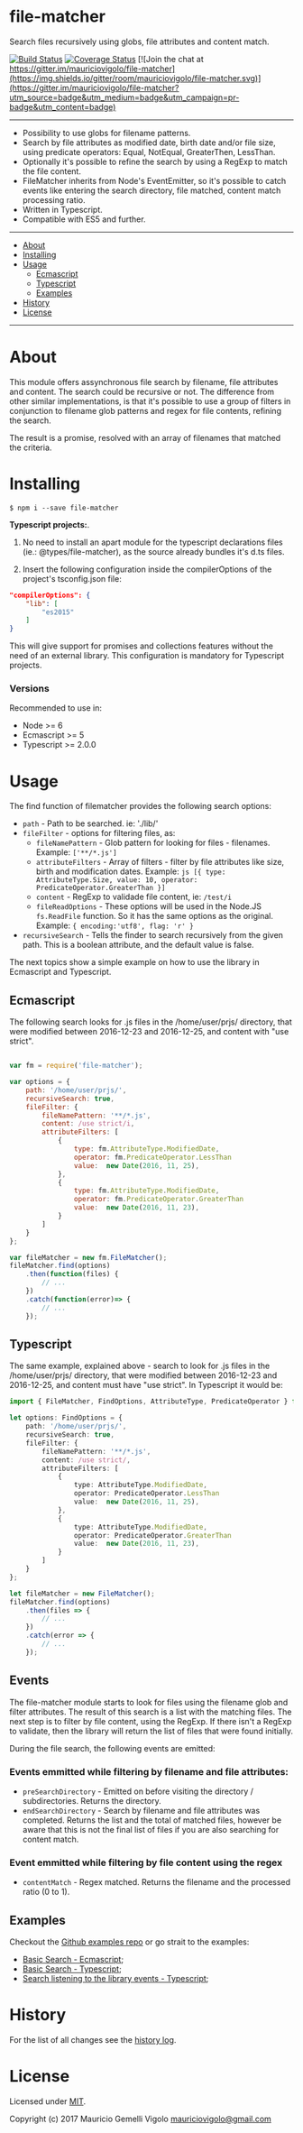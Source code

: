 file-matcher
=====================
Search files recursively using globs, file attributes and content match.


[![Build Status](https://travis-ci.org/mauriciovigolo/file-matcher.svg?branch=master)](https://travis-ci.org/mauriciovigolo/file-matcher)
[![Coverage Status](https://coveralls.io/repos/github/mauriciovigolo/file-matcher/badge.svg?branch=master)](https://coveralls.io/github/mauriciovigolo/file-matcher?branch=master)
[![Join the chat at https://gitter.im/mauriciovigolo/file-matcher](https://img.shields.io/gitter/room/mauriciovigolo/file-matcher.svg)](https://gitter.im/mauriciovigolo/file-matcher?utm_source=badge&utm_medium=badge&utm_campaign=pr-badge&utm_content=badge)

---

* Possibility to use globs for filename patterns.
* Search by file attributes as modified date, birth date and/or file size, using predicate operators: Equal, NotEqual, GreaterThen, LessThan.
* Optionally it's possible to refine the search by using a RegExp to match the file content.
* FileMatcher inherits from Node's EventEmitter, so it's possible to catch events like entering the search directory, file matched, content match processing ratio.
* Written in Typescript.
* Compatible with ES5 and further.

---

* [About](#about)
* [Installing](#installing)
* [Usage](#usage)
    - [Ecmascript](#ecmascript)
    - [Typescript](#typescript)
    - [Examples](#examples)
* [History](#history)
* [License](#license)

---


# About

This module offers assynchronous file search by filename, file attributes and content. The search could be recursive or not. The difference
from other similar implementations, is that it's possible to use a group of filters in conjunction to filename glob patterns and regex
for file contents, refining the search.

The result is a promise, resolved with an array of filenames that matched the criteria.


# Installing

```
$ npm i --save file-matcher
```
**Typescript projects:**.
1. No need to install an apart module for the typescript declarations files (ie.: @types/file-matcher),
as the source already bundles it's d.ts files.

2. Insert the following configuration inside the compilerOptions of the project's tsconfig.json file:

``` json
"compilerOptions": {
    "lib": [
        "es2015"
    ]
}
```
This will give support for promises and collections features without the need of an external library. This configuration is mandatory for Typescript projects.


### Versions
Recommended to use in:
- Node >= 6
- Ecmascript >= 5
- Typescript >= 2.0.0


# Usage

The find function of filematcher provides the following search options:

* `path` -  Path to be searched. ie: './lib/'
* `fileFilter` -  options for filtering files, as:
    - `fileNamePattern` - Glob pattern for looking for files - filenames. Example: ```['**/*.js'] ```
    - `attributeFilters` - Array of filters - filter by file attributes like size, birth and modification dates. Example: ```js [{ type: AttributeType.Size, value: 10, operator: PredicateOperator.GreaterThan }] ```
    - `content` - RegExp to validade file content, ie: ```/test/i ```
    - `fileReadOptions` - These options will be used in the Node.JS `fs.ReadFile` function. So it has the same options as the original. Example: ```{ encoding:'utf8', flag: 'r' }```
* `recursiveSearch` - Tells the finder to search recursively from the given path. This is a boolean attribute, and the default value is false.

The next topics show a simple example on how to use the library in Ecmascript and Typescript.


## Ecmascript

The following search looks for .js files in the /home/user/prjs/ directory, that were
modified between 2016-12-23 and 2016-12-25, and content with "use strict".


``` javascript

var fm = require('file-matcher');

var options = {
    path: '/home/user/prjs/',
    recursiveSearch: true,
    fileFilter: {
        fileNamePattern: '**/*.js',
        content: /use strict/i,
        attributeFilters: [
            {
                type: fm.AttributeType.ModifiedDate,
                operator: fm.PredicateOperator.LessThan
                value:  new Date(2016, 11, 25),
            },
            {
                type: fm.AttributeType.ModifiedDate,
                operator: fm.PredicateOperator.GreaterThan
                value:  new Date(2016, 11, 23),
            }
        ]
    }
};

var fileMatcher = new fm.FileMatcher();
fileMatcher.find(options)
    .then(function(files) {
        // ...
    })
    .catch(function(error)=> {
        // ...
    });
```


## Typescript

The same example, explained above - search to look for .js files in the /home/user/prjs/ directory, that were
modified between 2016-12-23 and 2016-12-25, and content must have "use strict". In Typescript it would be:


``` typescript
import { FileMatcher, FindOptions, AttributeType, PredicateOperator } from 'file-matcher';

let options: FindOptions = {
    path: '/home/user/prjs/',
    recursiveSearch: true,
    fileFilter: {
        fileNamePattern: '**/*.js',
        content: /use strict/,
        attributeFilters: [
            {
                type: AttributeType.ModifiedDate,
                operator: PredicateOperator.LessThan
                value:  new Date(2016, 11, 25),
            },
            {
                type: AttributeType.ModifiedDate,
                operator: PredicateOperator.GreaterThan
                value:  new Date(2016, 11, 23),
            }
        ]
    }
};

let fileMatcher = new FileMatcher();
fileMatcher.find(options)
    .then(files => {
        // ...
    })
    .catch(error => {
        // ...
    });

```


## Events
The file-matcher module starts to look for files using the filename glob and filter attributes. The result of this search is a list with the matching files. The next step is to filter by file content, using the RegExp. If there isn't a RegExp to validate, then the library will return the list of files that were found initially.

During the file search, the following events are emitted:
### Events emmitted while filtering by filename and file attributes:
* `preSearchDirectory` - Emitted on before visiting the directory / subdirectories. Returns the directory.
* `endSearchDirectory` - Search by filename and file attributes was completed. Returns the list and the total of matched files, however be aware that this is not the final list of files if you are also searching for content match.
### Event emmitted while filtering by file content using the regex
* `contentMatch` - Regex matched. Returns the filename and the processed ratio (0 to 1).


## Examples
Checkout the [Github examples repo](https://github.com/mauriciovigolo/file-matcher-examples#README) or go strait to the examples:

* [Basic Search - Ecmascript](https://github.com/mauriciovigolo/file-matcher-examples/tree/master/basic-search-es);
* [Basic Search - Typescript](https://github.com/mauriciovigolo/file-matcher-examples/tree/master/basic-search-ts);
* [Search listening to the library events - Typescript](https://github.com/mauriciovigolo/file-matcher-examples/tree/master/events-search-ts);


# History
For the list of all changes see the [history log](CHANGELOG.md).


# License

Licensed under [MIT](LICENSE.md).

Copyright (c) 2017 Mauricio Gemelli Vigolo <mauriciovigolo@gmail.com>